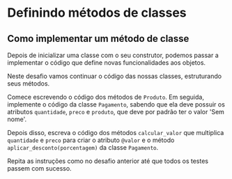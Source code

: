 # Definindo métodos de classes
## Como implementar um método de classe

Depois de inicializar uma classe com o seu construtor, podemos passar a
implementar o código que define novas funcionalidades aos objetos.

Neste desafio vamos continuar o código das nossas classes, estruturando seus
métodos.

Comece escrevendo o código dos métodos de `Produto`. Em seguida,
implemente o código da classe `Pagamento`, sabendo que ela deve possuir os
atributos `quantidade`, `preco` e `produto`, que deve por padrão
ter o valor 'Sem nome'.

Depois disso, escreva o código dos métodos
`calcular_valor` que multiplica `quantidade` e `preco` para criar o atributo
`@valor` e o método `aplicar_desconto(porcentagem)` da classe `Pagamento`.

Repita as instruções como no desafio anterior até que todos os testes passem
com sucesso.
